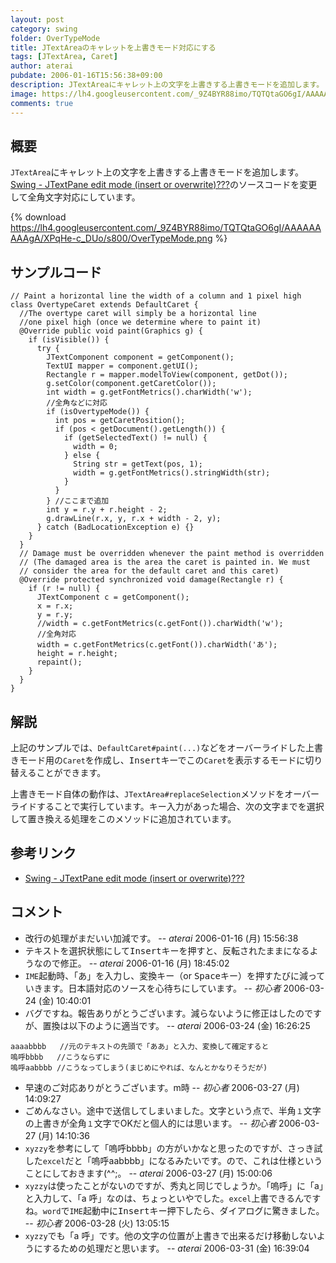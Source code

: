 ```yaml
---
layout: post
category: swing
folder: OverTypeMode
title: JTextAreaのキャレットを上書きモード対応にする
tags: [JTextArea, Caret]
author: aterai
pubdate: 2006-01-16T15:56:38+09:00
description: JTextAreaにキャレット上の文字を上書きする上書きモードを追加します。
image: https://lh4.googleusercontent.com/_9Z4BYR88imo/TQTQtaGO6gI/AAAAAAAAAgA/XPqHe-c_DUo/s800/OverTypeMode.png
comments: true
---
```

## 概要
`JTextArea`にキャレット上の文字を上書きする上書きモードを追加します。[Swing - JTextPane edit mode (insert or overwrite)???](https://community.oracle.com/forums/thread.jspa?threadID=1383467)のソースコードを変更して全角文字対応にしています。

{% download https://lh4.googleusercontent.com/_9Z4BYR88imo/TQTQtaGO6gI/AAAAAAAAAgA/XPqHe-c_DUo/s800/OverTypeMode.png %}

## サンプルコード
<pre class="prettyprint"><code>// Paint a horizontal line the width of a column and 1 pixel high
class OvertypeCaret extends DefaultCaret {
  //The overtype caret will simply be a horizontal line
  //one pixel high (once we determine where to paint it)
  @Override public void paint(Graphics g) {
    if (isVisible()) {
      try {
        JTextComponent component = getComponent();
        TextUI mapper = component.getUI();
        Rectangle r = mapper.modelToView(component, getDot());
        g.setColor(component.getCaretColor());
        int width = g.getFontMetrics().charWidth('w');
        //全角などに対応
        if (isOvertypeMode()) {
          int pos = getCaretPosition();
          if (pos &lt; getDocument().getLength()) {
            if (getSelectedText() != null) {
              width = 0;
            } else {
              String str = getText(pos, 1);
              width = g.getFontMetrics().stringWidth(str);
            }
          }
        } //ここまで追加
        int y = r.y + r.height - 2;
        g.drawLine(r.x, y, r.x + width - 2, y);
      } catch (BadLocationException e) {}
    }
  }
  // Damage must be overridden whenever the paint method is overridden
  // (The damaged area is the area the caret is painted in. We must
  // consider the area for the default caret and this caret)
  @Override protected synchronized void damage(Rectangle r) {
    if (r != null) {
      JTextComponent c = getComponent();
      x = r.x;
      y = r.y;
      //width = c.getFontMetrics(c.getFont()).charWidth('w');
      //全角対応
      width = c.getFontMetrics(c.getFont()).charWidth('あ');
      height = r.height;
      repaint();
    }
  }
}
</code></pre>

## 解説
上記のサンプルでは、`DefaultCaret#paint(...)`などをオーバーライドした上書きモード用の`Caret`を作成し、<kbd>Insert</kbd>キーでこの`Caret`を表示するモードに切り替えることができます。

上書きモード自体の動作は、`JTextArea#replaceSelection`メソッドをオーバーライドすることで実行しています。キー入力があった場合、次の文字までを選択して置き換える処理をこのメソッドに追加されています。

## 参考リンク
- [Swing - JTextPane edit mode (insert or overwrite)???](https://community.oracle.com/forums/thread.jspa?threadID=1383467)

<!-- dummy comment line for breaking list -->

## コメント
- 改行の処理がまだいい加減です。 -- *aterai* 2006-01-16 (月) 15:56:38
- テキストを選択状態にして<kbd>Insert</kbd>キーを押すと、反転されたままになるようなので修正。 -- *aterai* 2006-01-16 (月) 18:45:02
- `IME`起動時、「あ」を入力し、<kbd>変換</kbd>キー（or <kbd>Space</kbd>キー）を押すたびに減っていきます。日本語対応のソースを心待ちにしています。 -- *初心者* 2006-03-24 (金) 10:40:01
- バグですね。報告ありがとうございます。減らないように修正はしたのですが、置換は以下のように適当です。 -- *aterai* 2006-03-24 (金) 16:26:25

<!-- dummy comment line for breaking list -->

	aaaabbbb   //元のテキストの先頭で「ああ」と入力、変換して確定すると
	嗚呼bbbb   //こうならずに
	嗚呼aabbbb //こうなってしまう(まじめにやれば、なんとかなりそうだが)

- 早速のご対応ありがとうございます。m時 -- *初心者* 2006-03-27 (月) 14:09:27
- ごめんなさい。途中で送信してしまいました。文字という点で、半角`１`文字の上書きが全角`１`文字でOKだと個人的には思います。 -- *初心者* 2006-03-27 (月) 14:10:36
- `xyzzy`を参考にして「嗚呼bbbb」の方がいかなと思ったのですが、さっき試した`excel`だと「嗚呼aabbbb」になるみたいです。ので、これは仕様ということにしておきます(^^;。 -- *aterai* 2006-03-27 (月) 15:00:06
- `xyzzy`は使ったことがないのですが、秀丸と同じでしょうか。「嗚呼」に「a」と入力して、「a 呼」なのは、ちょっといやでした。`excel`上書できるんですね。`word`で`IME`起動中に<kbd>Insert</kbd>キー押下したら、ダイアログに驚きました。 -- *初心者* 2006-03-28 (火) 13:05:15
- `xyzzy`でも「a 呼」です。他の文字の位置が上書きで出来るだけ移動しないようにするための処理だと思います。 -- *aterai* 2006-03-31 (金) 16:39:04

<!-- dummy comment line for breaking list -->
